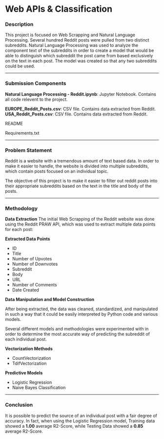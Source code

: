 # Web APIs & Classification

### Description

This project is focused on Web Scrapping and Natural Language Processing. Several hundred Reddit posts were pulled from two distinct subreddits. Natural Language Processing was used to analyze the component text of the subreddits in order to create a model that would be able to distinguish which subreddit the post came from based exclusively on the text in each post. The model was created so that any two subreddits could be used.

- - - - - - - - - - - - - - - - - - - - - - - - - - - - - - - - - - - - - - - - - - - - - - - - - - - - - - 

### Submission Components

**Natural Language Processing - Reddit.ipynb**: Jupyter Notebook. Contains all code relevent to the project.

**EUROPE_Reddit_Posts.csv**: CSV file. Contains data extracted from Reddit. 
**USA_Reddit_Posts.csv**: CSV file. Contains data extracted from Reddit.

README

Requirements.txt

- - - - - - - - - - - - - - - - - - - - - - - - - - - - - - - - - - - - - - - - - - - - - - - - - - - - - - 

### Problem Statement

Reddit is a website with a tremendous amount of text based data. In order to make it easier to handle, the website is divided into multiple subreddits, which contain posts focused on an individual topic.

The objective of this project is to make it easier to filter out reddit posts into their appropriate subreddits based on the text in the title and body of the posts. 

- - - - - - - - - - - - - - - - - - - - - - - - - - - - - - - - - - - - - - - - - - - - - - - - - - - - - - 

### Methodology 

**Data Extraction**
The initial Web Scrapping of the Reddit website was done using the Reddit PRAW API, which was used to extract multiple data points for each post:

**Extracted Data Points**
- ID
- Title
- Number of Upvotes
- Number of Downvotes
- Subreddit
- Body
- URL
- Number of Comments
- Date Created

**Data Manipulation and Model Construction**

After being extracted, the data was cleaned, standardized, and manipulated in such a way that it could be easily interpreted by Python code and various models.

Several different models and methodologies were experimented with in order to determine the most accurate way of predicting the subreddit of each individual post. 

**Vectorization Methods**
- CountVectorization
- TdifVectorization

**Predictive Models**
- Logistic Regression
- Naive Bayes Classification

- - - - - - - - - - - - - - - - - - - - - - - - - - - - - - - - - - - - - - - - - - - - - - - - - - - - - - 

### Conclusion 

It is possible to predict the source of an individual post with a fair degree of accuracy. In fact, when using the Logistic Regression model, Training data showed a **1.00** average R2-Score, while Testing Data showed a **0.85** average R2-Score.
